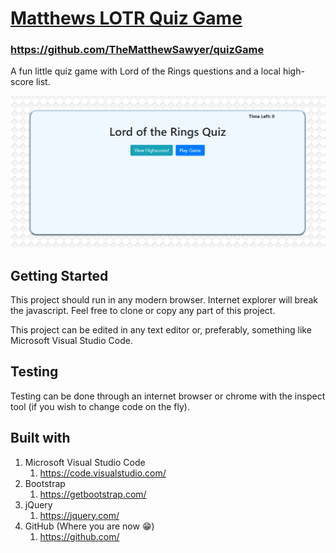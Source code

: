 # [Matthews LOTR Quiz Game](https://github.com/TheMatthewSawyer/quizGame)
### https://github.com/TheMatthewSawyer/quizGame
A fun little quiz game with Lord of the Rings questions and a local high-score list.

![Screenshot of the Game](assets/images/pic-for-readme.png)

## Getting Started

This project should run in any modern browser. Internet explorer will break the javascript. Feel free to clone or copy any part of this project.

This project can be edited in any text editor or, preferably, something like Microsoft Visual Studio Code.

## Testing

Testing can be done through an internet browser or chrome with the inspect tool (if you wish to change code on the fly).

## Built with

1. Microsoft Visual Studio Code
    1. https://code.visualstudio.com/
2. Bootstrap
    1. https://getbootstrap.com/
3. jQuery
    1. https://jquery.com/
4. GitHub (Where you are now :grin:)
    1. https://github.com/